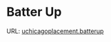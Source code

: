 # Batter Up
URL: [uchicagoplacement.batterup](https://uchicago.kattis.com/problems/uchicagoplacement.batterup)